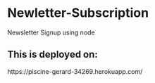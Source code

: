 # Newletter-Subscription
Newsletter Signup using node

<h2>This is deployed on:</h2> https://piscine-gerard-34269.herokuapp.com/

